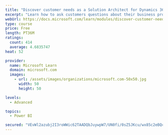 ```yaml
---
title: "Discover customer needs as a Solution Architect for Dynamics 365 and Power Platform"
excerpt: "Learn how to ask customers questions about their business processes and feature requirements to create a viable solution."
webUrl: https://docs.microsoft.com/learn/modules/discover-customer-needs/
type: course
price: Free
length: PT36M
ratings:
  count: 414
  average: 4.6835747
heat: 52

provider:
  name: Microsoft Learn
  domain: microsoft.com
  images:
    - url: /assets/images/organizations/microsoft.com-50x50.jpg
      width: 50
      height: 50

levels:
  - Advanced

topics:
  - Power BI

secured: "VEvWl2azubj2I3roWWic62TAADQbJuywpW7/UN0fi/0sZ5JKcu/wx85c2eBQcsgENIy55J8uQgWR7gjZtY45kK7azdeXz5JKzwL6XeQGUCLED9S/JBKNgF74/GCzspXg7D8KjxXrxCxqlUH+gcl4JdxC1xDUdUuDT/b/jvAz1R84DU479LtMkosucb10OQ1U280ep21wEMXjwodKpJVCLTYgzdd8W89iveTTxjOHGG5eol6Z5bUpTvC0/cNmHTBC0CycjrjC8V7kQNAKna2MqSlk64Q9/VvwYUwPRwj2tw2JjFOo8pfmL+mUAOXlNTMsjSXSUDgAF9CMoqc/f7ILkAAKgnOtCRHO9Ux/cxWzAUuqwOGz/HIN92iZQOgDn6WsPikiOpwBJlKd5iifhnvXIeufO6rUU/P2fPl10jTfjKU=;98DM3gKQW0dhwyeb2SDiWg=="
---
```


